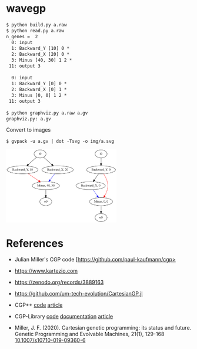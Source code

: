 # wavegp

```
$ python build.py a.raw
$ python read.py a.raw
n_genes =  2
  0: input
  1: Backward_Y [10] 0 *
  2: Backward_X [20] 0 *
  3: Minus [40, 30] 1 2 *
 11: output 3

  0: input
  1: Backward_Y [0] 0 *
  2: Backward_X [0] 1 *
  3: Minus [0, 0] 1 2 *
 11: output 3

$ python graphviz.py a.raw a.gv
graphviz.py: a.gv
```

Convert to images

```
$ gvpack -u a.gv | dot -Tsvg -o img/a.svg
```

<img src="img/a.svg" width=300 align="center">


# References

- Julian Miller's CGP code
  [https://github.com/paul-kaufmann/cgp>

- <https://www.kartezio.com>
- <https://zenodo.org/records/3889163>
- <https://github.com/um-tech-evolution/CartesianGP.jl>

- CGP++
  [code](https://github.com/RomanKalkreuth/cgp-plusplus)
  [article](https://doi.org/10.1145/3638529.3654092)

- CGP-Library
  [code](https://github.com/AndrewJamesTurner/CGP-Library)
  [documentation](https://www.cgplibrary.co.uk)
  [article](http://andrewjamesturner.co.uk/files/GPEM2014.pdf)

- Miller, J. F. (2020). Cartesian genetic programming: its status and
  future. Genetic Programming and Evolvable Machines, 21(1), 129-168
  [10.1007/s10710-019-09360-6](https://doi.org/10.1007/s10710-019-09360-6)
